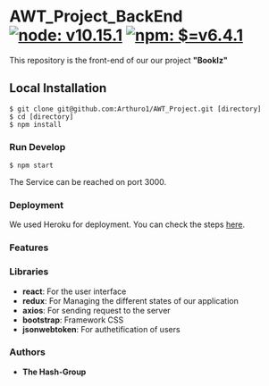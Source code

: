 # AWT_Project_BackEnd  [![node: v10.15.1](https://img.shields.io/badge/node-v10.15.1-green.svg?style=flat-square)](https://nodejs.org/dist/latest-v10.x/docs/api/) [![npm: $=v6.4.1](https://img.shields.io/badge/npm-%3E=v6.4.1.x-red.svg?style=flat-square)](https://www.npmjs.com/package/npm) 
 This repository is the front-end of our our project **"BookIz"**

## Local Installation
``` shell
$ git clone git@github.com:Arthuro1/AWT_Project.git [directory]
$ cd [directory]
$ npm install 
```

### Run Develop
``` shell
$ npm start
```
The Service can be reached on port 3000.

### Deployment
We used Heroku for deployment. You can check the steps [here](https://devcenter.heroku.com/articles/git).
### Features
### Libraries
* **react**: For the user interface
* **redux**: For Managing the different states of our application
*  **axios**: For sending request to the server
* **bootstrap**: Framework CSS
* **jsonwebtoken**: For authetification of users

### Authors
* **The Hash-Group**

